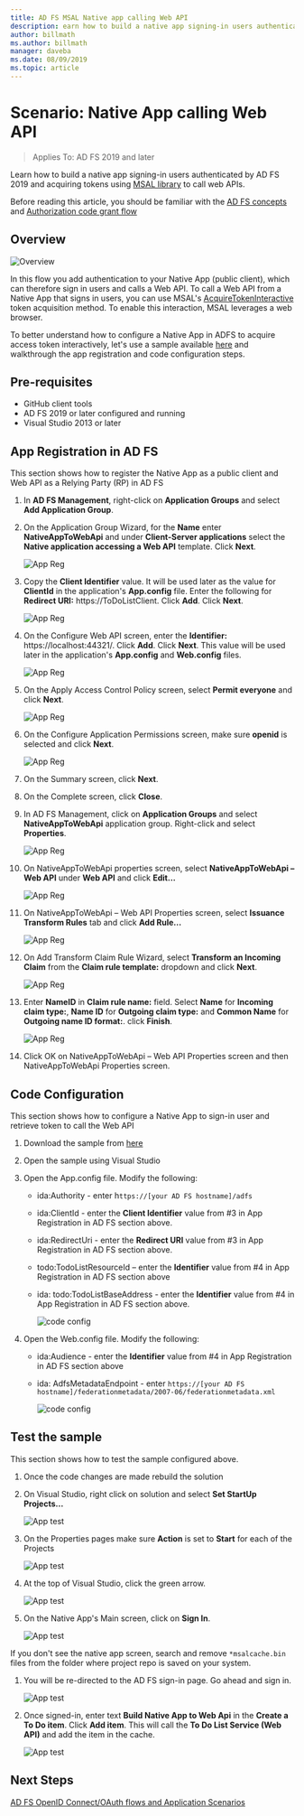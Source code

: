 ```yaml
---
title: AD FS MSAL Native app calling Web API
description: earn how to build a native app signing-in users authenticated by AD FS 2019 and acquiring tokens using MSAL library to call web APIs.
author: billmath
ms.author: billmath
manager: daveba
ms.date: 08/09/2019
ms.topic: article
---
```


# Scenario: Native App calling Web API
>Applies To: AD FS 2019 and later

Learn how to build a native app signing-in users authenticated by AD FS 2019 and acquiring tokens using [MSAL library](https://github.com/AzureAD/microsoft-authentication-library-for-dotnet/wiki)  to call web APIs.

Before reading this article, you should be familiar with the [AD FS concepts](../ad-fs-openid-connect-oauth-concepts.md) and [Authorization code grant flow](../../overview/ad-fs-openid-connect-oauth-flows-scenarios.md#authorization-code-grant-flow)

## Overview

 ![Overview](media/adfs-msal-native-app-web-api/native1.png)

In this flow you add authentication to your Native App (public client), which can therefore sign in users and calls a Web API. To call a Web API from a Native App that signs in users, you can use MSAL's [AcquireTokenInteractive](/dotnet/api/microsoft.identity.client.ipublicclientapplication.acquiretokeninteractive#Microsoft_Identity_Client_IPublicClientApplication_AcquireTokenInteractive_System_Collections_Generic_IEnumerable_System_String__) token acquisition method. To enable this interaction, MSAL leverages a web browser.

To better understand how to configure a Native App in ADFS to acquire access token interactively, let's use a sample available [here](https://github.com/microsoft/adfs-sample-msal-dotnet-native-to-webapi) and walkthrough the app registration and code configuration steps.


## Pre-requisites

- GitHub client tools
- AD FS 2019 or later configured and running
- Visual Studio 2013 or later

## App Registration in AD FS
This section shows how to register the Native App as a public client and Web API as a Relying Party (RP) in AD FS

  1. In **AD FS Management**, right-click on **Application Groups** and select **Add Application Group**.

  2. On the Application Group Wizard, for the **Name** enter **NativeAppToWebApi** and under **Client-Server applications** select the **Native application accessing a Web API** template. Click **Next**.

      ![App Reg](media/adfs-msal-native-app-web-api/native2.png)

  3. Copy the **Client Identifier** value. It will be used later as the value for **ClientId** in the application's **App.config** file. Enter the following for **Redirect URI:** https://ToDoListClient. Click **Add**. Click **Next**.

     ![App Reg](media/adfs-msal-native-app-web-api/native3.png)

  4. On the Configure Web API screen, enter the **Identifier:** https://localhost:44321/. Click **Add**. Click **Next**. This value will be used later in the application's **App.config** and **Web.config** files.

     ![App Reg](media/adfs-msal-native-app-web-api/native4.png)

  5. On the Apply Access Control Policy screen, select **Permit everyone** and click **Next**.

     ![App Reg](media/adfs-msal-native-app-web-api/native5.png)

  6. On the Configure Application Permissions screen, make sure **openid** is selected and click **Next**.

     ![App Reg](media/adfs-msal-native-app-web-api/native6.png)

  7. On the Summary screen, click **Next**.

  8. On the Complete screen, click **Close**.

  9. In AD FS Management, click on **Application Groups** and select **NativeAppToWebApi**         application group. Right-click and select **Properties**.

      ![App Reg](media/adfs-msal-native-app-web-api/native7.png)

  10. On NativeAppToWebApi properties screen, select **NativeAppToWebApi – Web API** under **Web API** and click **Edit…**

      ![App Reg](media/adfs-msal-native-app-web-api/native8.png)

  11. On NativeAppToWebApi – Web API Properties screen, select **Issuance Transform Rules** tab and click **Add Rule…**

      ![App Reg](media/adfs-msal-native-app-web-api/native9.png)

  12. On Add Transform Claim Rule Wizard, select **Transform an Incoming Claim** from the **Claim rule template:** dropdown and click **Next**.

      ![App Reg](media/adfs-msal-native-app-web-api/native10.png)

  13. Enter **NameID** in **Claim rule name:** field. Select **Name** for **Incoming claim type:**, **Name ID** for **Outgoing claim type:** and **Common Name** for **Outgoing name ID format:**. click **Finish**.

      ![App Reg](media/adfs-msal-native-app-web-api/native11.png)

  14. Click OK on NativeAppToWebApi – Web API Properties screen and then NativeAppToWebApi Properties screen.

## Code Configuration
This section shows how to configure a Native App to sign-in user and retrieve token to call the Web API

1. Download the sample from [here](https://github.com/microsoft/adfs-sample-msal-dotnet-native-to-webapi)

2. Open the sample using Visual Studio

3. Open the App.config file. Modify the following:
   - ida:Authority - enter h`ttps://[your AD FS hostname]/adfs`
   - ida:ClientId - enter the **Client Identifier** value from #3 in App Registration in AD FS section above.
   - ida:RedirectUri - enter the **Redirect URI** value from #3 in App Registration in AD FS section above.
   - todo:TodoListResourceId – enter the **Identifier** value from #4 in App Registration in AD FS section above
   - ida: todo:TodoListBaseAddress - enter the **Identifier** value from #4 in App Registration in AD FS section above.

     ![code config](media/adfs-msal-native-app-web-api/native12.png)

 4. Open the Web.config file. Modify the following:
    - ida:Audience - enter the **Identifier** value from #4 in App Registration in AD FS section above
    - ida: AdfsMetadataEndpoint - enter `https://[your AD FS hostname]/federationmetadata/2007-06/federationmetadata.xml`

      ![code config](media/adfs-msal-native-app-web-api/native13.png)

## Test the sample
This section shows how to test the sample configured above.

  1. Once the code changes are made rebuild the solution

  2. On Visual Studio, right click on solution and select **Set StartUp Projects…**

     ![App test](media/adfs-msal-native-app-web-api/native14.png)

  3. On the Properties pages make sure **Action** is set to **Start** for each of the Projects

     ![App test](media/adfs-msal-native-app-web-api/native15.png)

  4. At the top of Visual Studio, click the green arrow.

     ![App test](media/adfs-msal-native-app-web-api/native16.png)

  5. On the Native App's Main screen, click on **Sign In**.

     ![App test](media/adfs-msal-native-app-web-api/native17.png)

   If you don't see the native app screen, search and remove `*msalcache.bin` files from the folder where project repo is saved on your system.

  1. You will be re-directed to the AD FS sign-in page. Go ahead and sign in.

      ![App test](media/adfs-msal-native-app-web-api/native18.png)

  2. Once signed-in, enter text **Build Native App to Web Api** in the **Create a To Do item**. Click **Add item**.  This will call the **To Do List Service (Web API)** and add the item in the cache.

       ![App test](media/adfs-msal-native-app-web-api/native19.png)

## Next Steps
[AD FS OpenID Connect/OAuth flows and Application Scenarios](../../overview/ad-fs-openid-connect-oauth-flows-scenarios.md)
